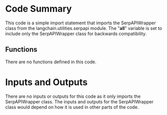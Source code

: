 # Code Summary
This code is a simple import statement that imports the SerpAPIWrapper class from the langchain.utilities.serpapi module. The "__all__" variable is set to include only the SerpAPIWrapper class for backwards compatibility.

## Functions
There are no functions defined in this code.

# Inputs and Outputs
There are no inputs or outputs for this code as it only imports the SerpAPIWrapper class. The inputs and outputs for the SerpAPIWrapper class would depend on how it is used in other parts of the code.

